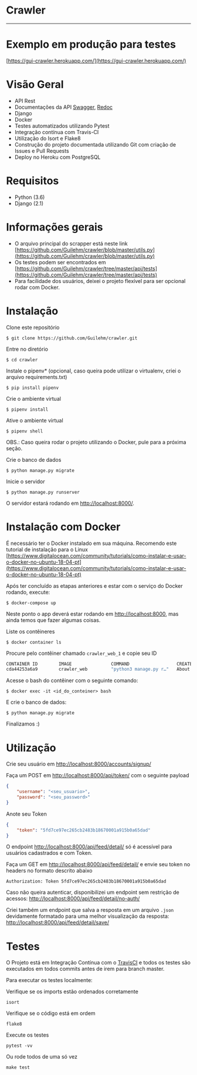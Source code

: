 # Crawler

---
# Exemplo em produção para testes
[https://gui-crawler.herokuapp.com/](https://gui-crawler.herokuapp.com/)

# Visão Geral

* API Rest
* Documentações da API [Swagger](https://gui-crawler.herokuapp.com/swagger/), [Redoc](https://gui-crawler.herokuapp.com/redoc/)
* Django
* Docker
* Testes automatizados utilizando Pytest
* Integração contínua com Travis-CI
* Utilização do Isort e Flake8
* Construção do projeto documentada utilizando Git com criação de Issues e Pull Requests
* Deploy no Heroku com PostgreSQL

# Requisitos
* Python (3.6)
* Django (2.1)

# Informações gerais
* O arquivo principal do scrapper está neste link [https://github.com/Guilehm/crawler/blob/master/utils.py](https://github.com/Guilehm/crawler/blob/master/utils.py)
* Os testes podem ser encontrados em [https://github.com/Guilehm/crawler/tree/master/api/tests](https://github.com/Guilehm/crawler/tree/master/api/tests)
* Para facilidade dos usuários, deixei o projeto flexível para ser opcional rodar com Docker.

# Instalação

Clone este repositório

    $ git clone https://github.com/Guilehm/crawler.git

Entre no diretório

    $ cd crawler

Instale o pipenv* (opcional, caso queira pode utilizar o virtualenv, criei o arquivo requirements.txt)

    $ pip install pipenv

Crie o ambiente virtual

    $ pipenv install

Ative o ambiente virtual

    $ pipenv shell

OBS.: Caso queira rodar o projeto utilizando o Docker, pule para a próxima seção.

Crie o banco de dados

    $ python manage.py migrate


Inicie o servidor

    $ python manage.py runserver

O servidor estará rodando em [http://localhost:8000/](http://localhost:8000/).


# Instalação com Docker

É necessário ter o Docker instalado em sua máquina.
Recomendo este tutorial de instalação para o Linux [https://www.digitalocean.com/community/tutorials/como-instalar-e-usar-o-docker-no-ubuntu-18-04-pt](https://www.digitalocean.com/community/tutorials/como-instalar-e-usar-o-docker-no-ubuntu-18-04-pt)

Após ter concluído as etapas anteriores e estar com o serviço do Docker rodando, execute:


    $ docker-compose up
    
Neste ponto o app deverá estar rodando em [http://localhost:8000](http://localhost:8000), mas ainda temos que fazer algumas coisas.

Liste os contêineres

    $ docker container ls
    
Procure pelo contêiner chamado `crawler_web_1` e copie seu ID

```bash
CONTAINER ID        IMAGE               COMMAND                  CREATED             STATUS              PORTS                    NAMES
cda44253a6a9        crawler_web         "python3 manage.py r…"   About an hour ago   Up 19 seconds       0.0.0.0:8000->8000/tcp   crawler_web_1

```
    
Acesse o bash do contêiner com o seguinte comando:

    $ docker exec -it <id_do_conteiner> bash

    
E crie o banco de dados:

    $ python manage.py migrate

    
Finalizamos :)


# Utilização

Crie seu usuário em [http://localhost:8000/accounts/signup/](http://localhost:8000/accounts/signup/)

Faça um POST em [http://localhost:8000/api/token/](http://localhost:8000/api/token/) com o seguinte payload

```json
{
	"username": "<seu_usuario>",
	"password": "<seu_password>"
}
```

Anote seu Token
```json
{
    "token": "5fd7ce97ec265cb2483b18670001a915b0a65dad"
}
```

O endpoint [http://localhost:8000/api/feed/detail/](http://localhost:8000/api/feed/detail/) só é acessível para usuários cadastrados e com Token.

Faça um GET em [http://localhost:8000/api/feed/detail/](http://localhost:8000/api/feed/detail/) e envie seu token no headers no formato descrito abaixo
```
Authorization: Token 5fd7ce97ec265cb2483b18670001a915b0a65dad
```

Caso não queira autenticar, disponibilizei um endpoint sem restrição de acessos: [http://localhost:8000/api/feed/detail/no-auth/](http://localhost:8000/api/feed/detail/no-auth/)

Criei também um endpoint que salva a resposta em um arquivo `.json` devidamente formatado para uma melhor visualização da resposta:
[http://localhost:8000/api/feed/detail/save/](http://localhost:8000/api/feed/detail/save/)

# Testes

O Projeto está em Integração Contínua com o [TravisCI](https://travis-ci.org/) e todos os testes são executados em todos commits antes de irem para branch master.

Para executar os testes localmente:

Verifique se os imports estão ordenados corretamente

    isort
    
Verifique se o código está em ordem

    flake8

Execute os testes

    pytest -vv
    
Ou rode todos de uma só vez

    make test
